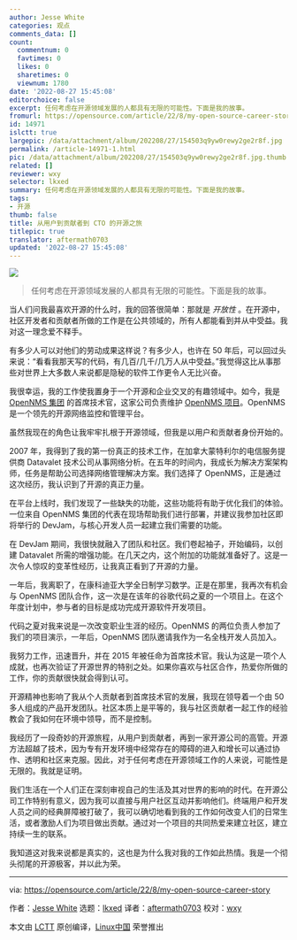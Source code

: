 ```yaml
---
author: Jesse White
categories: 观点
comments_data: []
count:
  commentnum: 0
  favtimes: 0
  likes: 0
  sharetimes: 0
  viewnum: 1780
date: '2022-08-27 15:45:08'
editorchoice: false
excerpt: 任何考虑在开源领域发展的人都具有无限的可能性。下面是我的故事。
fromurl: https://opensource.com/article/22/8/my-open-source-career-story
id: 14971
islctt: true
largepic: /data/attachment/album/202208/27/154503q9yw0rewy2ge2r8f.jpg
permalink: /article-14971-1.html
pic: /data/attachment/album/202208/27/154503q9yw0rewy2ge2r8f.jpg.thumb.jpg
related: []
reviewer: wxy
selector: lkxed
summary: 任何考虑在开源领域发展的人都具有无限的可能性。下面是我的故事。
tags:
- 开源
thumb: false
title: 从用户到贡献者到 CTO 的开源之旅
titlepic: true
translator: aftermath0703
updated: '2022-08-27 15:45:08'
---
```


![](/data/attachment/album/202208/27/154503q9yw0rewy2ge2r8f.jpg)



> 
> 任何考虑在开源领域发展的人都具有无限的可能性。下面是我的故事。
> 
> 
> 


当人们问我最喜欢开源的什么时，我的回答很简单：那就是 *开放性* 。在开源中，社区开发者和贡献者所做的工作是在公共领域的，所有人都能看到并从中受益。我对这一理念爱不释手。


有多少人可以对他们的劳动成果这样说？有多少人，也许在 50 年后，可以回过头来说：“看看我那天写的代码，有几百/几千/几万人从中受益。”我觉得这比从事那些对世界上大多数人来说都是隐秘的软件工作更令人无比兴奋。


我很幸运，我的工作使我置身于一个开源和企业交叉的有趣领域中。如今，我是 [OpenNMS 集团](https://www.opennms.com/) 的首席技术官，这家公司负责维护 [OpenNMS 项目](https://www.opennms.com/)。OpenNMS 是一个领先的开源网络监控和管理平台。


虽然我现在的角色让我牢牢扎根于开源领域，但我是以用户和贡献者身份开始的。


2007 年，我得到了我的第一份真正的技术工作，在加拿大蒙特利尔的电信服务提供商 Datavalet 技术公司从事网络分析。在五年的时间内，我成长为解决方案架构师，任务是帮助公司选择网络管理解决方案。我们选择了 OpenNMS，正是通过这次经历，我认识到了开源的真正力量。


在平台上线时，我们发现了一些缺失的功能，这些功能将有助于优化我们的体验。一位来自 OpenNMS 集团的代表在现场帮助我们进行部署，并建议我参加社区即将举行的 DevJam，与核心开发人员一起建立我们需要的功能。


在 DevJam 期间，我很快就融入了团队和社区。我们卷起袖子，开始编码，以创建 Datavalet 所需的增强功能。在几天之内，这个附加的功能就准备好了。这是一次令人惊叹的变革性经历，让我真正看到了开源的力量。


一年后，我离职了，在康科迪亚大学全日制学习数学。正是在那里，我再次有机会与 OpenNMS 团队合作，这一次是在该年的谷歌代码之夏的一个项目上。在这个年度计划中，参与者的目标是成功完成开源软件开发项目。


代码之夏对我来说是一次改变职业生涯的经历。OpenNMS 的两位负责人参加了我们的项目演示，一年后，OpenNMS 团队邀请我作为一名全栈开发人员加入。


我努力工作，迅速晋升，并在 2015 年被任命为首席技术官。我认为这是一项个人成就，也再次验证了开源世界的特别之处。如果你喜欢与社区合作，热爱你所做的工作，你的贡献很快就会得到认可。


开源精神也影响了我从个人贡献者到首席技术官的发展，我现在领导着一个由 50 多人组成的产品开发团队。社区本质上是平等的，我与社区贡献者一起工作的经验教会了我如何在环境中领导，而不是控制。


我经历了一段奇妙的开源旅程，从用户到贡献者，再到一家开源公司的高管。开源方法超越了技术，因为专有开发环境中经常存在的障碍的进入和增长可以通过协作、透明和社区来克服。因此，对于任何考虑在开源领域工作的人来说，可能性是无限的。我就是证明。


我们生活在一个人们正在深刻审视自己的生活及其对世界的影响的时代。在开源公司工作特别有意义，因为我可以直接与用户社区互动并影响他们。终端用户和开发人员之间的经典屏障被打破了，我可以确切地看到我的工作如何改变人们的日常生活，或者激励人们为项目做出贡献。通过对一个项目的共同热爱来建立社区，建立持续一生的联系。


我知道这对我来说都是真实的，这也是为什么我对我的工作如此热情。我是一个彻头彻尾的开源极客，并以此为荣。




---


via: <https://opensource.com/article/22/8/my-open-source-career-story>


作者：[Jesse White](https://opensource.com/users/jwhite-0) 选题：[lkxed](https://github.com/lkxed) 译者：[aftermath0703](https://github.com/aftermath0703) 校对：[wxy](https://github.com/wxy)


本文由 [LCTT](https://github.com/LCTT/TranslateProject) 原创编译，[Linux中国](https://linux.cn/) 荣誉推出